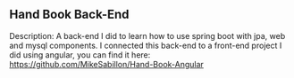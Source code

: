 ## Hand Book Back-End

Description: A back-end I did to learn how to use spring boot with jpa, web and mysql components. I 
connected this back-end to a front-end project I did using angular, you can find it here: https://github.com/MikeSabillon/Hand-Book-Angular